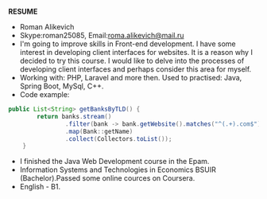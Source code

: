 **RESUME**

* Roman Alikevich
* Skype:roman25085, Email:roma.alikevich@mail.ru
* I'm going to improve skills in Front-end development. 
I have some interest in developing client interfaces for websites. It is a reason why I decided to try this course.
I would like to delve into the processes of developing client interfaces and perhaps consider this area for myself.
* Working with: PHP, Laravel and more then. Used to practised: Java, Spring Boot, MySql, C++.
* Code example:
```java
public List<String> getBanksByTLD() {
        return banks.stream()
                .filter(bank -> bank.getWebsite().matches("^(.+).com$"))
                .map(Bank::getName)
                .collect(Collectors.toList());
    }
```
* I finished the Java Web Development course in the Epam. 
* Information Systems and Technologies in Economics BSUIR (Bachelor).Passed some online cources on Coursera.
* English - B1.

